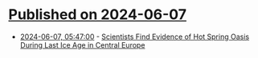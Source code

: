 # [Published on 2024-06-07](index.md)

* [2024-06-07, 05:47:00](https://soylentnews.org/article.pl?sid=24/06/06/0259249&from=rss) - [Scientists Find Evidence of Hot Spring Oasis During Last Ice Age in Central Europe](https://soylentnews.org/article.pl?sid=24/06/06/0259249&from=rss)
